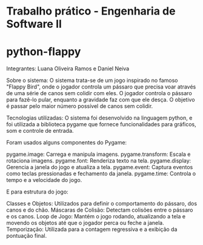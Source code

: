 # Trabalho prático - Engenharia de Software II

# python-flappy

Integrantes: Luana Oliveira Ramos e Daniel Neiva

Sobre o sistema: O sistema trata-se de um jogo inspirado no famoso "Flappy Bird", onde o jogador controla um pássaro que precisa voar através de uma série de canos sem colidir com eles. O jogador controla o pássaro para fazê-lo pular, enquanto a gravidade faz com que ele desça. O objetivo é passar pelo maior número possível de canos sem colidir.

Tecnologias utilizadas: O sistema foi desenvolvido na linguagem python, e foi utilizada a biblioteca pygame que fornece funcionalidades para gráficos, som e controle de entrada.

Foram usados alguns componentes do Pygame:

pygame.image: Carrega e manipula imagens.
pygame.transform: Escala e rotaciona imagens.
pygame.font: Renderiza texto na tela.
pygame.display: Gerencia a janela do jogo e atualiza a tela.
pygame.event: Captura eventos como teclas pressionadas e fechamento da janela.
pygame.time: Controla o tempo e a velocidade do jogo.

E para estrutura do jogo:

Classes e Objetos: Utilizados para definir o comportamento do pássaro, dos canos e do chão.
Máscaras de Colisão: Detectam colisões entre o pássaro e os canos.
Loop de Jogo: Mantém o jogo rodando, atualizando a tela e movendo os objetos até que o jogador perca ou feche a janela.
Temporização: Utilizada para a contagem regressiva e a exibição da pontuação final.